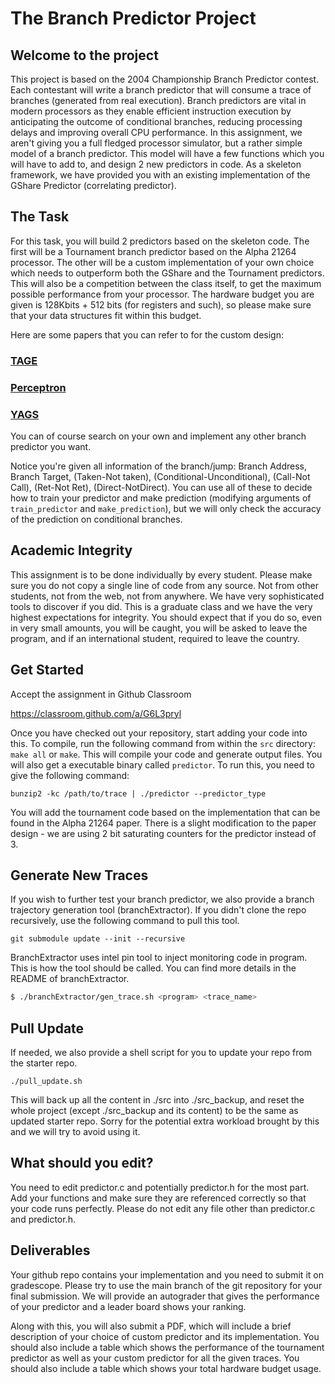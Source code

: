 # The Branch Predictor Project

## Welcome to the project

This project is based on the 2004 Championship Branch Predictor contest. Each contestant will write a branch predictor that will consume a trace of branches (generated from real execution). Branch predictors are vital in modern processors as they enable efficient instruction execution by anticipating the outcome of conditional branches, reducing processing delays and improving overall CPU performance. In this assignment, we aren't giving you a full fledged processor simulator, but a rather simple model of a branch predictor. This model will have a few functions which you will have to add to, and design 2 new predictors in code. As a skeleton framework, we have provided you with an existing implementation of the GShare Predictor (correlating predictor). 

## The Task
For this task, you will build 2 predictors based on the skeleton code. The first will be a Tournament branch predictor based on the Alpha 21264 processor. The other will be a custom implementation of your own choice which needs to outperform both the GShare and the Tournament predictors. This will also be a competition between the class itself, to get the maximum possible performance from your processor. The hardware budget you are given is 128Kbits + 512 bits (for registers and such), so please make sure that your data structures fit within this budget. 

Here are some papers that you can refer to for the custom design:

### [TAGE](https://www.irisa.fr/caps/people/seznec/JILP-COTTAGE.pdf)
### [Perceptron](https://www.cs.utexas.edu/~lin/papers/hpca01.pdf)
### [YAGS](https://safari.ethz.ch/digitaltechnik/spring2021/lib/exe/fetch.php?media=mudge_yags.pdf)

You can of course search on your own and implement any other branch predictor you want.

Notice you're given all information of the branch/jump: Branch Address, Branch Target, (Taken-Not taken), (Conditional-Unconditional), (Call-Not Call), (Ret-Not Ret), (Direct-NotDirect). You can use all of these to decide how to train your predictor and make prediction (modifying arguments of `train_predictor` and `make_prediction`), but we will only check the accuracy of the prediction on conditional branches.

## Academic Integrity

This assignment is to be done individually by every student. Please make sure you do not copy a single line of code from any source. Not from other students, not from the web, not from anywhere. We have very sophisticated tools to discover if you did. This is a graduate class and we have the very highest expectations for integrity. You should expect that if you do so, even in very small amounts, you will be caught, you will be asked to leave the program, and if an international student, required to leave the country.

## Get Started

Accept the assignment in Github Classroom

https://classroom.github.com/a/G6L3pryl

Once you have checked out your repository, start adding your code into this. To compile, run the following command from within the `src` directory: `make all` or `make`. This will compile your code and generate output files. You will also get a executable binary called `predictor`. To run this, you need to give the following command:

```
bunzip2 -kc /path/to/trace | ./predictor --predictor_type
```

You will add the tournament code based on the implementation that can be found in the Alpha 21264 paper. There is a slight modification to the paper design - we are using 2 bit saturating counters for the predictor instead of 3.

## Generate New Traces
If you wish to further test your branch predictor, we also provide a branch trajectory generation tool (branchExtractor). If you didn't clone the repo recursively, use the following command to pull this tool.
```shell
git submodule update --init --recursive
```
BranchExtractor uses intel pin tool to inject monitoring code in program. This is how the tool should be called. You can find more details in the README of branchExtractor.
```sh
$ ./branchExtractor/gen_trace.sh <program> <trace_name>
```

## Pull Update
If needed, we also provide a shell script for you to update your repo from the starter repo.
```shell
./pull_update.sh
```
This will back up all the content in ./src into ./src_backup, and reset the whole project (except ./src_backup and its content) to be the same as updated starter repo. Sorry for the potential extra workload brought by this and we will try to avoid using it.

## What should you edit?

You need to edit predictor.c and potentially predictor.h for the most part. Add your functions and make sure they are referenced correctly so that your code runs perfectly. Please do not edit any file other than predictor.c and predictor.h.

## Deliverables

Your github repo contains your implementation and you need to submit it on gradescope. Please try to use the main branch of the git repository for your final submission. We will provide an autograder that gives the performance of your predictor and a leader board shows your ranking.

Along with this, you will also submit a PDF, which will include a brief description of your choice of custom predictor and its implementation. You should also include a table which shows the performance of the tournament predictor as well as your custom predictor for all the given traces. You should also include a table which shows your total hardware budget usage.
